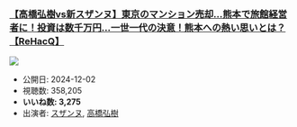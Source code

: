 ### [【高橋弘樹vs新スザンヌ】東京のマンション売却…熊本で旅館経営者に！投資は数千万円…一世一代の決意！熊本への熱い思いとは？【ReHacQ】](https://www.youtube.com/watch?v=VQcr13iz2KA)
[![](https://img.youtube.com/vi/VQcr13iz2KA/sddefault.jpg)](https://www.youtube.com/watch?v=VQcr13iz2KA)
-   公開日: 2024-12-02
-   視聴数: 358,205
-   **いいね数: 3,275**
-   出演者: [スザンヌ](/rehacq_fan/people/スザンヌ "wikilink"), [高橋弘樹](/rehacq_fan/people/高橋弘樹 "wikilink")
